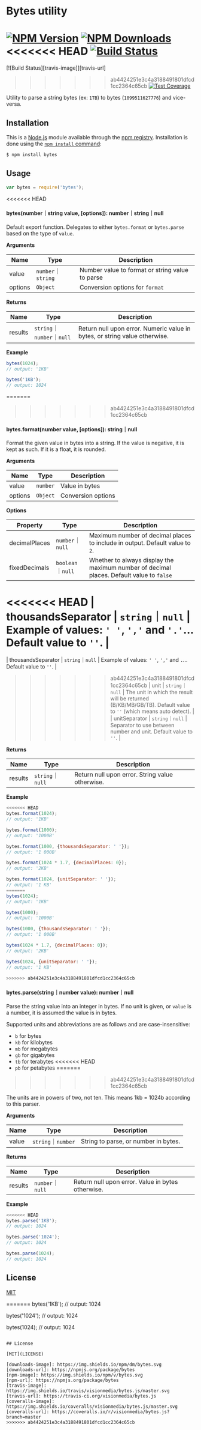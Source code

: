 # Bytes utility

[![NPM Version][npm-image]][npm-url]
[![NPM Downloads][downloads-image]][downloads-url]
<<<<<<< HEAD
[![Build Status][ci-image]][ci-url]
=======
[![Build Status][travis-image]][travis-url]
>>>>>>> ab4424251e3c4a3188491801dfcd1cc2364c65cb
[![Test Coverage][coveralls-image]][coveralls-url]

Utility to parse a string bytes (ex: `1TB`) to bytes (`1099511627776`) and vice-versa.

## Installation

This is a [Node.js](https://nodejs.org/en/) module available through the
[npm registry](https://www.npmjs.com/). Installation is done using the
[`npm install` command](https://docs.npmjs.com/getting-started/installing-npm-packages-locally):

```bash
$ npm install bytes
```

## Usage

```js
var bytes = require('bytes');
```

<<<<<<< HEAD
#### bytes(number｜string value, [options]): number｜string｜null

Default export function. Delegates to either `bytes.format` or `bytes.parse` based on the type of `value`.

**Arguments**

| Name    | Type     | Description        |
|---------|----------|--------------------|
| value   | `number`｜`string` | Number value to format or string value to parse |
| options | `Object` | Conversion options for `format` |

**Returns**

| Name    | Type             | Description                                     |
|---------|------------------|-------------------------------------------------|
| results | `string`｜`number`｜`null` | Return null upon error. Numeric value in bytes, or string value otherwise. |

**Example**

```js
bytes(1024);
// output: '1KB'

bytes('1KB');
// output: 1024
```

=======
>>>>>>> ab4424251e3c4a3188491801dfcd1cc2364c65cb
#### bytes.format(number value, [options]): string｜null

Format the given value in bytes into a string. If the value is negative, it is kept as such. If it is a float, it is
 rounded.

**Arguments**

| Name    | Type     | Description        |
|---------|----------|--------------------|
| value   | `number` | Value in bytes     |
| options | `Object` | Conversion options |

**Options**

| Property          | Type   | Description                                                                             |
|-------------------|--------|-----------------------------------------------------------------------------------------|
| decimalPlaces | `number`｜`null` | Maximum number of decimal places to include in output. Default value to `2`. |
| fixedDecimals | `boolean`｜`null` | Whether to always display the maximum number of decimal places. Default value to `false` |
<<<<<<< HEAD
| thousandsSeparator | `string`｜`null` | Example of values: `' '`, `','` and `'.'`... Default value to `''`. |
=======
| thousandsSeparator | `string`｜`null` | Example of values: `' '`, `','` and `.`... Default value to `''`. |
>>>>>>> ab4424251e3c4a3188491801dfcd1cc2364c65cb
| unit | `string`｜`null` | The unit in which the result will be returned (B/KB/MB/GB/TB). Default value to `''` (which means auto detect). |
| unitSeparator | `string`｜`null` | Separator to use between number and unit. Default value to `''`. |

**Returns**

| Name    | Type             | Description                                     |
|---------|------------------|-------------------------------------------------|
| results | `string`｜`null` | Return null upon error. String value otherwise. |

**Example**

```js
<<<<<<< HEAD
bytes.format(1024);
// output: '1KB'

bytes.format(1000);
// output: '1000B'

bytes.format(1000, {thousandsSeparator: ' '});
// output: '1 000B'

bytes.format(1024 * 1.7, {decimalPlaces: 0});
// output: '2KB'

bytes.format(1024, {unitSeparator: ' '});
// output: '1 KB'
=======
bytes(1024);
// output: '1KB'

bytes(1000);
// output: '1000B'

bytes(1000, {thousandsSeparator: ' '});
// output: '1 000B'

bytes(1024 * 1.7, {decimalPlaces: 0});
// output: '2KB'

bytes(1024, {unitSeparator: ' '});
// output: '1 KB'

>>>>>>> ab4424251e3c4a3188491801dfcd1cc2364c65cb
```

#### bytes.parse(string｜number value): number｜null

Parse the string value into an integer in bytes. If no unit is given, or `value`
is a number, it is assumed the value is in bytes.

Supported units and abbreviations are as follows and are case-insensitive:

  * `b` for bytes
  * `kb` for kilobytes
  * `mb` for megabytes
  * `gb` for gigabytes
  * `tb` for terabytes
<<<<<<< HEAD
  * `pb` for petabytes
=======
>>>>>>> ab4424251e3c4a3188491801dfcd1cc2364c65cb

The units are in powers of two, not ten. This means 1kb = 1024b according to this parser.

**Arguments**

| Name          | Type   | Description        |
|---------------|--------|--------------------|
| value   | `string`｜`number` | String to parse, or number in bytes.   |

**Returns**

| Name    | Type        | Description             |
|---------|-------------|-------------------------|
| results | `number`｜`null` | Return null upon error. Value in bytes otherwise. |

**Example**

```js
<<<<<<< HEAD
bytes.parse('1KB');
// output: 1024

bytes.parse('1024');
// output: 1024

bytes.parse(1024);
// output: 1024
```

## License

[MIT](LICENSE)

[ci-image]: https://badgen.net/github/checks/visionmedia/bytes.js/master?label=ci
[ci-url]: https://github.com/visionmedia/bytes.js/actions?query=workflow%3Aci
[coveralls-image]: https://badgen.net/coveralls/c/github/visionmedia/bytes.js/master
[coveralls-url]: https://coveralls.io/r/visionmedia/bytes.js?branch=master
[downloads-image]: https://badgen.net/npm/dm/bytes
[downloads-url]: https://npmjs.org/package/bytes
[npm-image]: https://badgen.net/npm/v/bytes
[npm-url]: https://npmjs.org/package/bytes
=======
bytes('1KB');
// output: 1024

bytes('1024');
// output: 1024

bytes(1024);
// output: 1024
```

## License 

[MIT](LICENSE)

[downloads-image]: https://img.shields.io/npm/dm/bytes.svg
[downloads-url]: https://npmjs.org/package/bytes
[npm-image]: https://img.shields.io/npm/v/bytes.svg
[npm-url]: https://npmjs.org/package/bytes
[travis-image]: https://img.shields.io/travis/visionmedia/bytes.js/master.svg
[travis-url]: https://travis-ci.org/visionmedia/bytes.js
[coveralls-image]: https://img.shields.io/coveralls/visionmedia/bytes.js/master.svg
[coveralls-url]: https://coveralls.io/r/visionmedia/bytes.js?branch=master
>>>>>>> ab4424251e3c4a3188491801dfcd1cc2364c65cb
